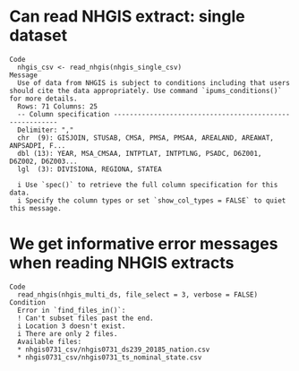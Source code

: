 # Can read NHGIS extract: single dataset

    Code
      nhgis_csv <- read_nhgis(nhgis_single_csv)
    Message
      Use of data from NHGIS is subject to conditions including that users should cite the data appropriately. Use command `ipums_conditions()` for more details.
      Rows: 71 Columns: 25
      -- Column specification --------------------------------------------------------
      Delimiter: ","
      chr  (9): GISJOIN, STUSAB, CMSA, PMSA, PMSAA, AREALAND, AREAWAT, ANPSADPI, F...
      dbl (13): YEAR, MSA_CMSAA, INTPTLAT, INTPTLNG, PSADC, D6Z001, D6Z002, D6Z003...
      lgl  (3): DIVISIONA, REGIONA, STATEA
      
      i Use `spec()` to retrieve the full column specification for this data.
      i Specify the column types or set `show_col_types = FALSE` to quiet this message.

# We get informative error messages when reading NHGIS extracts

    Code
      read_nhgis(nhgis_multi_ds, file_select = 3, verbose = FALSE)
    Condition
      Error in `find_files_in()`:
      ! Can't subset files past the end.
      i Location 3 doesn't exist.
      i There are only 2 files.
      Available files:
      * nhgis0731_csv/nhgis0731_ds239_20185_nation.csv
      * nhgis0731_csv/nhgis0731_ts_nominal_state.csv

